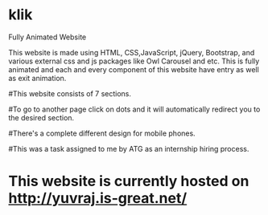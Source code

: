 # klik
Fully Animated Website


This website is made using HTML, CSS,JavaScript, jQuery, Bootstrap, and various external css and js packages like Owl Carousel and etc.
This is fully animated and each and every component of this website have entry as well as exit animation.

#This website consists of 7 sections.

#To go to another page click on dots and it will automatically redirect you to the desired section.

#There's a complete different design for mobile phones. 

#This was a task assigned to me by ATG as an internship hiring process.


# This website is currently hosted on http://yuvraj.is-great.net/
